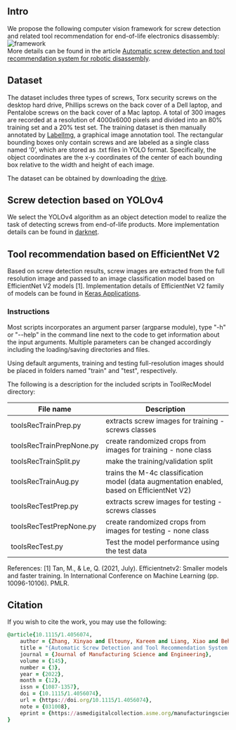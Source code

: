 ## Intro
We propose the following computer vision framework for screw detection and related tool recommendation for end-of-life electronics disassembly: \
![framework](https://github.com/Xinyao-Zhang/Screw-Detection-and-Tool-Recommendation-for-Robotic-Disassembly/blob/528ab9892400b95a67f99d8ee1f7aa851b87a54b/framework.png)\
More details can be found in the article [Automatic screw detection and tool recommendation system for robotic disassembly](https://asmedigitalcollection.asme.org/manufacturingscience/article-abstract/145/3/031008/1148469/Automatic-Screw-Detection-and-Tool-Recommendation?redirectedFrom=fulltext).

## Dataset
The dataset includes three types of screws, Torx security screws on the desktop hard drive, Phillips screws on the back cover of a Dell laptop, and Pentalobe screws on the back cover of a Mac laptop. A total of 300 images are recorded at a resolution of 4000x6000 pixels and divided into an 80% training set and a 20% test set. The training dataset is then manually annotated by [LabelImg](https://github.com/qaprosoft/labelImg), a graphical image annotation tool. The rectangular bounding boxes only contain screws and are labeled as a single class named ‘0’, which are stored as .txt files in YOLO format. Specifically, the object coordinates are the x-y coordinates of the center of each bounding box relative to the width and height of each image.

The dataset can be obtained by downloading the [drive](https://uflorida-my.sharepoint.com/:u:/g/personal/xinyaozhang_ufl_edu/Ec3VhwFrC5BGm9rZ0LlGr2wBJdZfsqkpgOSbr80fNQKzeg).

## Screw detection based on YOLOv4

We select the YOLOv4 algorithm as an object detection model to realize the task of detecting screws from end-of-life products. More implementation details can be found in [darknet](https://github.com/AlexeyAB/darknet).

## Tool recommendation based on EfficientNet V2

Based on screw detection results, screw images are extracted from the full resolution image and passed to an image classification model based on EfficientNet V2 models [1]. Implementation details of EfficientNet V2 family of models can be found in [Keras Applications](https://github.com/keras-team/keras/blob/v2.11.0/keras/applications/efficientnet_v2.py).

### Instructions

Most scripts incorporates an argument parser (argparse module), type "-h" or "--help" in the command line next to the code to get information about the input arguments. Multiple parameters can be changed accordingly including the loading/saving directories and files.

Using default arguments, training and testing full-resolution images should be placed in folders named "train" and "test", respectively.

The following is a description for the included scripts in ToolRecModel directory:


| File name  | Description |
| ------------- | ------------- |
| toolsRecTrainPrep.py   | extracts screw images for training - screws classes  |
| toolsRecTrainPrepNone.py   | create randomized crops from images for training - none class  |
| toolsRecTrainSplit.py   | make the training/validation split  |
| toolsRecTrainAug.py	   | trains the M-4c classification model (data augmentation enabled, based on EfficientNet V2)  |
| toolsRecTestPrep.py	  | extracts screw images for testing - screws classes  |
| toolsRecTestPrepNone.py	   | create randomized crops from images for testing - none class  |
| toolsRecTest.py   | Test the model performance using the test data  |


References:
[1] Tan, M., & Le, Q. (2021, July). Efficientnetv2: Smaller models and faster training. In International Conference on Machine Learning (pp. 10096-10106). PMLR.


## Citation
If you wish to cite the work, you may use the following:
```ruby
@article{10.1115/1.4056074,
    author = {Zhang, Xinyao and Eltouny, Kareem and Liang, Xiao and Behdad, Sara},
    title = "{Automatic Screw Detection and Tool Recommendation System for Robotic Disassembly}",
    journal = {Journal of Manufacturing Science and Engineering},
    volume = {145},
    number = {3},
    year = {2022},
    month = {12},
    issn = {1087-1357},
    doi = {10.1115/1.4056074},
    url = {https://doi.org/10.1115/1.4056074},
    note = {031008},
    eprint = {https://asmedigitalcollection.asme.org/manufacturingscience/article-pdf/145/3/031008/6953322/manu\_145\_3\_031008.pdf},
}
```
